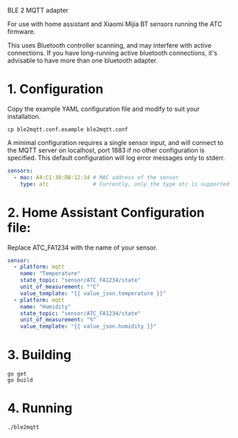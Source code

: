 BLE 2 MQTT adapter

For use with home assistant and Xiaomi Mijia BT sensors running the ATC firmware.

This uses Bluetooth controller scanning, and may interfere with active connections. If you have long-running active
 bluetooth connections, it's advisable to have more than one bluetooth adapter.

# 1. Configuration
Copy the example YAML configuration file and modify to suit your installation.

`cp ble2mqtt.conf.example ble2mqtt.conf`

A minimal configuration requires a single sensor input, and will connect to the MQTT server on localhost, port 1883 if
 no other configuration is specified. This default configuration will log error messages only to stderr.

```yaml
sensors:
  - mac: A4:C1:38:DB:12:34 # MAC address of the sensor
    type: atc              # Currently, only the type atc is supported.
```

# 2. Home Assistant Configuration file:

Replace ATC_FA1234 with the name of your sensor.

```yaml
sensor:
  - platform: mqtt
    name: "Temperature"
    state_topic: "sensor/ATC_FA1234/state"
    unit_of_measurement: "°C"
    value_template: "{{ value_json.temperature }}"
  - platform: mqtt
    name: "Humidity"
    state_topic: "sensor/ATC_FA1234/state"
    unit_of_measurement: "%"
    value_template: "{{ value_json.humidity }}"
```

# 3. Building
```
go get
go build
```

# 4. Running
`./ble2mqtt`
